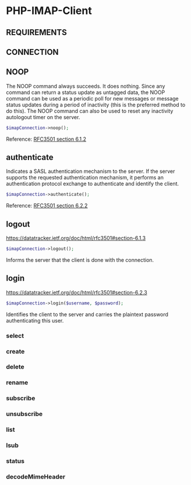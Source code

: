 # PHP-IMAP-Client
## REQUIREMENTS
## CONNECTION
## NOOP
The NOOP command always succeeds.  It does nothing. Since any command can return a status update as untagged data, the NOOP command can be used as a periodic poll for new messages or message status updates during a period of inactivity (this is the preferred method to do this). The NOOP command can also be used to reset any inactivity autologout timer on the server.
```php
$imapConnection->noop();
```
Reference: [RFC3501 section 6.1.2](https://datatracker.ietf.org/doc/html/rfc3501#section-6.1.2)

## authenticate
Indicates a SASL authentication mechanism to the server. If the server supports the requested authentication mechanism, it performs an authentication protocol exchange to authenticate and identify the client.
```php
$imapConnection->authenticate();
```
Reference: [RFC3501 section 6.2.2](https://datatracker.ietf.org/doc/html/rfc3501#section-6.2.2)

## logout
https://datatracker.ietf.org/doc/html/rfc3501#section-6.1.3
```php
$imapConnection->logout();
```
Informs the server that the client is done with the connection.
## login
https://datatracker.ietf.org/doc/html/rfc3501#section-6.2.3
```php
$imapConnection->login($username, $password);
```
Identifies the client to the server and carries the plaintext password authenticating this user.
### select
### create
### delete
### rename
### subscribe
### unsubscribe
### list
### lsub
### status
### decodeMimeHeader
